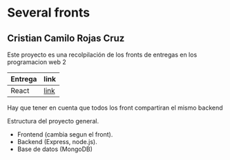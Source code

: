 # Several fronts
## Cristian Camilo Rojas Cruz

Este proyecto es una recolpilación de los fronts de entregas en los programacion web 2

| Entrega      | link      |
|--------------|-----------|
| React        | [link](/react-front/README.md)          |

Hay que tener en cuenta que todos los front compartiran el mismo backend

Estructura del proyecto general.

- Frontend (cambia segun el front).
- Backend (Express, node.js).
- Base de datos (MongoDB)